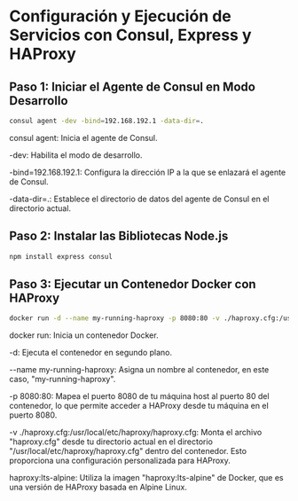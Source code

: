 # Configuración y Ejecución de Servicios con Consul, Express y HAProxy

## Paso 1: Iniciar el Agente de Consul en Modo Desarrollo

```bash
consul agent -dev -bind=192.168.192.1 -data-dir=.
```
consul agent: Inicia el agente de Consul.

-dev: Habilita el modo de desarrollo.

-bind=192.168.192.1: Configura la dirección IP a la que se enlazará el agente de Consul.

-data-dir=.: Establece el directorio de datos del agente de Consul en el directorio actual.

## Paso 2: Instalar las Bibliotecas Node.js

```bash
npm install express consul
```

## Paso 3: Ejecutar un Contenedor Docker con HAProxy

```bash
docker run -d --name my-running-haproxy -p 8080:80 -v ./haproxy.cfg:/usr/local/etc/haproxy/haproxy.cfg haproxy:lts-alpine
```

docker run: Inicia un contenedor Docker.

-d: Ejecuta el contenedor en segundo plano.

--name my-running-haproxy: Asigna un nombre al contenedor, en este caso, "my-running-haproxy".

-p 8080:80: Mapea el puerto 8080 de tu máquina host al puerto 80 del contenedor, lo que permite acceder a HAProxy desde tu máquina en el puerto 8080.

-v ./haproxy.cfg:/usr/local/etc/haproxy/haproxy.cfg: Monta el archivo "haproxy.cfg" desde tu directorio actual en el directorio "/usr/local/etc/haproxy/haproxy.cfg" dentro del contenedor. Esto proporciona una configuración personalizada para HAProxy.

haproxy:lts-alpine: Utiliza la imagen "haproxy:lts-alpine" de Docker, que es una versión de HAProxy basada en Alpine Linux.
